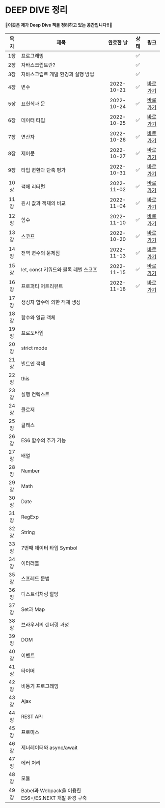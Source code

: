 # DEEP DIVE 정리

#### 🌟이곳은 제가 Deep Dive 책을 정리하고 있는 공간입니다!!🌟



| 목차 | 제목                                                 | 완료한 날  | 상태 |                             링크                             |
| :--: | ---------------------------------------------------- | :--------: | :--: | :----------------------------------------------------------: |
| 1장  | 프로그래밍                                           |            |  ✅   |                                                              |
| 2장  | 자바스크립트란?                                      |            |  ✅   |                                                              |
| 3장  | 자바스크립트 개발 환경과 실행 방법                   |            |  ✅   |                                                              |
| 4장  | 변수                                                 | 2022-10-21 |  ✅   | [바로가기](https://github.com/dev-riley/TIL/blob/master/Javascript/Deep%20Dive/4%EC%9E%A5.%20%EB%B3%80%EC%88%98.md) |
| 5장  | 표현식과 문                                          | 2022-10-24 |  ✅   | [바로가기](https://github.com/dev-riley/TIL/blob/master/Javascript/Deep%20Dive/5%EC%9E%A5.%20%ED%91%9C%ED%98%84%EC%8B%9D%EA%B3%BC%20%EB%AC%B8.md) |
| 6장  | 데이터 타입                                          | 2022-10-25 |  ✅   | [바로가기](https://github.com/dev-riley/TIL/blob/master/Javascript/Deep%20Dive/6%EC%9E%A5.%20%EB%8D%B0%EC%9D%B4%ED%84%B0%20%ED%83%80%EC%9E%85.md) |
| 7장  | 연산자                                               | 2022-10-26 |  ✅   | [바로가기](https://github.com/dev-riley/TIL/blob/master/Javascript/Deep%20Dive/7%EC%9E%A5.%20%EC%97%B0%EC%82%B0%EC%9E%90.md) |
| 8장  | 제어문                                               | 2022-10-27 |  ✅   | [바로가기](https://github.com/dev-riley/TIL/blob/master/Javascript/Deep%20Dive/8%EC%9E%A5.%20%EC%A0%9C%EC%96%B4%EB%AC%B8.md) |
| 9장  | 타입 변환과 단축 평가                                | 2022-10-31 |  ✅   | [바로가기](https://github.com/dev-riley/TIL/blob/master/Javascript/Deep%20Dive/9%EC%9E%A5.%20%ED%83%80%EC%9E%85%20%EB%B3%80%ED%99%98%EA%B3%BC%20%EB%8B%A8%EC%B6%95%20%ED%8F%89%EA%B0%80.md) |
| 10장 | 객체 리터럴                                          | 2022-11-02 |  ✅   | [바로가기](https://github.com/dev-riley/TIL/blob/master/Javascript/Deep%20Dive/10%EC%9E%A5.%20%EA%B0%9D%EC%B2%B4%20%EB%A6%AC%ED%84%B0%EB%9F%B4.md) |
| 11장 | 원시 값과 객체의 비교                                | 2022-11-04 |  ✅   | [바로가기](https://github.com/dev-riley/TIL/blob/master/Javascript/Deep%20Dive/11%EC%9E%A5.%20%EC%9B%90%EC%8B%9C%20%EA%B0%92%EA%B3%BC%20%EA%B0%9D%EC%B2%B4%EC%9D%98%20%EB%B9%84%EA%B5%90.md) |
| 12장 | 함수                                                 | 2022-11-10 |  ✅   | [바로가기](https://github.com/dev-riley/TIL/blob/master/Javascript/Deep%20Dive/12%EC%9E%A5.%20%ED%95%A8%EC%88%98.md) |
| 13장 | 스코프                                               | 2022-10-20 |  ✅   | [바로가기](https://github.com/dev-riley/TIL/blob/master/Javascript/Deep%20Dive/13%EC%9E%A5.%20%EC%8A%A4%EC%BD%94%ED%94%84.md) |
| 14장 | 전역 변수의 문제점                                   | 2022-11-13 |  ✅   | [바로가기](https://github.com/dev-riley/TIL/blob/master/Javascript/Deep%20Dive/14%EC%9E%A5.%20%EC%A0%84%EC%97%AD%20%EB%B3%80%EC%88%98%EC%9D%98%20%EB%AC%B8%EC%A0%9C%EC%A0%90.md) |
| 15장 | let, const 키워드와 블록 레벨 스코프                 | 2022-11-15 |  ✅   | [바로가기](https://github.com/dev-riley/TIL/blob/master/Javascript/Deep%20Dive/15%EC%9E%A5.%20let%2C%20const%20%ED%82%A4%EC%9B%8C%EB%93%9C%EC%99%80%20%EB%B8%94%EB%A1%9D%20%EB%A0%88%EB%B2%A8%20%EC%8A%A4%EC%BD%94%ED%94%84.md) |
| 16장 | 프로퍼티 어트리뷰트                                  | 2022-11-18 |  ✅   | [바로가기](https://github.com/dev-riley/TIL/blob/master/Javascript/Deep%20Dive/16%EC%9E%A5.%20%ED%94%84%EB%A1%9C%ED%8D%BC%ED%8B%B0%20%EC%96%B4%ED%8A%B8%EB%A6%AC%EB%B7%B0%ED%8A%B8.md) |
| 17장 | 생성자 함수에 의한 객체 생성                         |            |      |                                                              |
| 18장 | 함수와 일급 객체                                     |            |      |                                                              |
| 19장 | 프로토타입                                           |            |      |                                                              |
| 20장 | strict mode                                          |            |      |                                                              |
| 21장 | 빌트인 객체                                          |            |      |                                                              |
| 22장 | this                                                 |            |      |                                                              |
| 23장 | 실행 컨텍스트                                        |            |      |                                                              |
| 24장 | 클로저                                               |            |      |                                                              |
| 25장 | 클래스                                               |            |      |                                                              |
| 26장 | ES6 함수의 추가 기능                                 |            |      |                                                              |
| 27장 | 배열                                                 |            |      |                                                              |
| 28장 | Number                                               |            |      |                                                              |
| 29장 | Math                                                 |            |      |                                                              |
| 30장 | Date                                                 |            |      |                                                              |
| 31장 | RegExp                                               |            |      |                                                              |
| 32장 | String                                               |            |      |                                                              |
| 33장 | 7번째 데이터 타입 Symbol                             |            |      |                                                              |
| 34장 | 이터러블                                             |            |      |                                                              |
| 35장 | 스프레드 문법                                        |            |      |                                                              |
| 36장 | 디스트럭처링 할당                                    |            |      |                                                              |
| 37장 | Set과 Map                                            |            |      |                                                              |
| 38장 | 브라우저의 렌더링 과정                               |            |      |                                                              |
| 39장 | DOM                                                  |            |      |                                                              |
| 40장 | 이벤트                                               |            |      |                                                              |
| 41장 | 타이머                                               |            |      |                                                              |
| 42장 | 비동기 프로그래밍                                    |            |      |                                                              |
| 43장 | Ajax                                                 |            |      |                                                              |
| 44장 | REST API                                             |            |      |                                                              |
| 45장 | 프로미스                                             |            |      |                                                              |
| 46장 | 제너레이터와 async/await                             |            |      |                                                              |
| 47장 | 에러 처리                                            |            |      |                                                              |
| 48장 | 모듈                                                 |            |      |                                                              |
| 49장 | Babel과 Webpack을 이용한 ES6+/ES.NEXT 개발 환경 구축 |            |      |                                                              |

